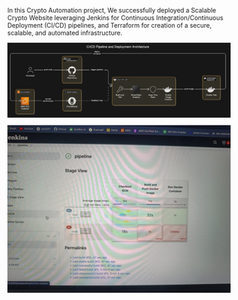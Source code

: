 In this Crypto Automation  project, We successfully deployed a Scalable Crypto Website leveraging Jenkins for Continuous Integration/Continuous Deployment (CI/CD) pipelines, and Terraform for creation of a secure, scalable, and automated infrastructure.


![Workflow  of  our CI-CD job](workflowreal.jpg)

![Implementaion of CI-CD job](pipeline_run.jpg)

